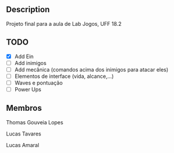 ## Description

Projeto final para a aula de Lab Jogos, UFF 18.2

## TODO

- [x] Add Ein
- [ ] Add inimigos
- [ ] Add mecânica (comandos acima dos inimigos para atacar eles)
- [ ] Elementos de interface (vida, alcance,...)
- [ ] Waves e pontuação
- [ ] Power Ups

## Membros

Thomas Gouveia Lopes

Lucas Tavares

Lucas Amaral
